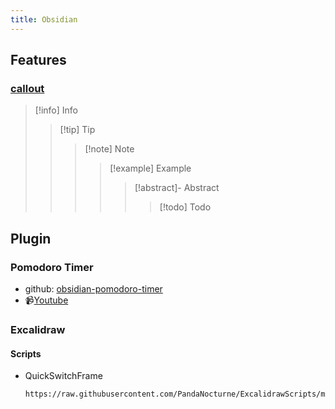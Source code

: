 ```yaml
---
title: Obsidian
---
```


## Features

### [callout](https://help.obsidian.md/Editing+and+formatting/Callouts)

> [!info] Info
> > [!tip] Tip
> > > [!note] Note
> > > > [!example] Example
> > > > > [!abstract]- Abstract
> > > > > > [!todo] Todo

## Plugin

### Pomodoro Timer
- github: [obsidian-pomodoro-timer](https://github.com/eatgrass/obsidian-pomodoro-timer)
- 📹[Youtube](https://www.youtube.com/watch?v=n5rJgmzynZM)

### Excalidraw

#### Scripts

- QuickSwitchFrame
	```excalidraw-script-install
	https://raw.githubusercontent.com/PandaNocturne/ExcalidrawScripts/master/PandaScripts/QuickSwitchFrame.md
	```